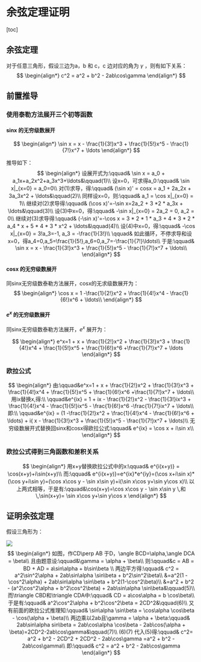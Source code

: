 # 余弦定理证明

[toc]

## 余弦定理

对于任意三角形，假设三边为a，b 和 c，c 边对应的角为 $\gamma$ ，则有如下关系：
$$
\begin{align*}
c^2 = a^2 + b^2 - 2ab\cos\gamma
\end{align*}
$$

## 前置推导

### 使用泰勒方法展开三个初等函数

#### sinx 的无穷级数展开

$$
\begin{align*}
\sin x = x - \frac{1}{3!}x^3 + \frac{1}{5!}x^5 - \frac{1}{7!}x^7 + \ldots
\end{align*}
$$

推导如下：
$$
\begin{align*}
设展开式为:\qquad& \sin x = a_0 + a_1x+a_2x^2+a_3x^3+\ldots&\qquad(1)\\
设x=0，可求得a_0:\qquad& \sin x|_{x=0} = a_0=0\\
对(1)求导，得:\qquad& (\sin x)' = cosx = a_1 + 2a_2x + 3a_3x^2 + \ldots&\qquad(2)\\
同样设x=0，则:\qquad& a_1 = \cos x|_{x=0} = 1\\
继续对(2)求导得:\qquad& (\cos x)'=-\sin x=2a_2 + 3 *2 * a_3x + \ldots&\qquad(3)\\
设(3)中x=0，得:\qquad& -\sin x|_{x=0} = 2a_2 = 0, a_2 = 0\\
继续对(3)求导得:\qquad& (-\sin x)'=-\cos x = 3 * 2 * 1 * a_3 + 4 * 3 * 2 * a_4 * x + 5 * 4 * 3 * x^2 + \ldots&\qquad(4)\\
设(4)中x=0，得:\qquad& -\cos x|_{x=0} = 3!a_3=-1, a_3 = -\frac{1}{3!}\\
\qquad& 如此循环，不停求导和设x=0，得a_4=0,a_5=\frac{1}{5!},a_6=0,a_7=-\frac{1}{7!}\ldots\\
于是:\qquad& \sin x = x - \frac{1}{3!}x^3 + \frac{1}{5!}x^5 - \frac{1}{7!}x^7 + \ldots\\
\end{align*}
$$

#### cosx 的无穷级数展开

同sinx无穷级数泰勒方法展开，cosx的无求级数展开为：
$$
\begin{align*}
\cos x = 1 -\frac{1}{2!}x^2 + \frac{1}{4!}x^4 - \frac{1}{6!}x^6 + \ldots\\
\end{align*}
$$


#### $e^x$ 的无穷级数展开

同sinx无穷级数泰勒方法展开，$e^x$ 展开为：

$$
\begin{align*}
e^x=1 + x + \frac{1}{2!}x^2 + \frac{1}{3!}x^3 + \frac{1}{4!}x^4 + \frac{1}{5!}x^5 + \frac{1}{6!}x^6 +\frac{1}{7!}x^7 + \ldots
\end{align*}
$$


### 欧拉公式

$$
\begin{align*}
由:\qquad&e^x=1 + x + \frac{1}{2!}x^2 + \frac{1}{3!}x^3 + \frac{1}{4!}x^4 + \frac{1}{5!}x^5 + \frac{1}{6!}x^6 +\frac{1}{7!}x^7 + \ldots\\
用ix替换x,得:\\
\qquad&e^{ix} = 1 + ix - \frac{1}{2!}x^2 - \frac{1}{3!}ix^3 + \frac{1}{4!}x^4 - \frac{1}{5!}ix^5 - \frac{1}{6!}x^6 -\frac{1}{7!}ix^7 + \ldots\\
即:\\
\qquad&e^{ix} = (1 -\frac{1}{2!}x^2 + \frac{1}{4!}x^4 - \frac{1}{6!}x^6 + \ldots) + i( x - \frac{1}{3!}x^3 + \frac{1}{5!}x^5 - \frac{1}{7!}x^7 + \ldots)\\
无穷级数展开式替换回sinx和cosx得欧拉公式:\qquad& e^{ix} = \cos x + i\sin x\\
\end{align*}
$$

### 欧拉公式得到三角函数和差积关系

$$
\begin{align*}
用x+y替换欧拉公式中的x:\qquad& e^{i(x+y)} = \cos(x+y)+i\sin(x+y)\\
而:\qquad& e^{i(x+y)}=e^{ix}*e^{iy}=(\cos x+i\sin x)*(\cos y+i\sin y)=(\cos x\cos y - \sin x\sin y)+i(\sin x\cos y+\sin y\cos x)\\
以上两式相等，于是有:\qquad&\cos(x+y)=\cos x\cos y - \sin x\sin y \,和\,\sin(x+y)= \sin x\cos y+\sin y\cos x
\end{align*}
$$



## 证明余弦定理

假设三角形为：

![](https://wecache.com/algorithm-media/trippleforlawcosines.jpg)
$$
\begin{align*}
如图，作CD\perp AB 于D，\angle BCD=\alpha,\angle DCA = \beta\\
且由题意设:\qquad&\gamma = \alpha + \beta\\
则:\qquad&c = AB = BD + AD = a\sin\alpha + b\sin\beta \\
两边平方得:\qquad& c^2 = a^2\sin^2\alpha + 2ab\sin\alpha \sin\beta + b^2\sin^2\beta\\
&=a^2(1 - \cos^2\alpha) + 2ab\sin\alpha \sin\beta + b^2(1-\cos^2\beta)\\
&=a^2 + b^2 - (a^2\cos^2\alpha + b^2\cos^2\beta) + 2ab\sin\alpha \sin\beta&\qquad(5)\\
而\triangle CBD和\triangle CDA中:\qquad& CD = a\cos\alpha = b \cos\beta\\
于是有:\qquad& a^2\cos^2\alpha + b^2\cos^2\beta = 2CD^2&\qquad(6)\\
又有前面的欧拉公式推理知:\qquad& \sin\alpha \sin\beta = \cos\alpha \cos\beta - \cos(\alpha + \beta)\\
两边乘以2ab且\gamma = \alpha + \beta:\qquad& 2ab\sin\alpha sin\beta = 2ab\cos\alpha \cos\beta - 2ab\cos(\alpha + \beta)=2CD^2-2ab\cos\gamma&\qquad(7)\\
(6)(7) 代入(5)得:\qquad& c^2= a^2 + b^2 - 2CD^2 + 2CD^2 - 2ab\cos\gamma =a^2 + b^2 - 2ab\cos\gamma\\
即:\qquad& c^2 = a^2 + b^2 - 2ab\cos\gamma
\end{align*}
$$

